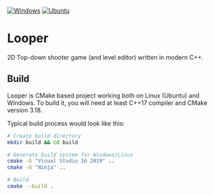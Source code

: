 [![Windows](https://github.com/JacobDomagala/Looper/actions/workflows/windows.yml/badge.svg)](https://github.com/JacobDomagala/Looper/actions/workflows/windows.yml?query=branch%3Amaster)
[![Ubuntu](https://github.com/JacobDomagala/Looper/actions/workflows/ubuntu.yml/badge.svg)](https://github.com/JacobDomagala/Looper/actions/workflows/ubuntu.yml?query=branch%3Amaster)

# Looper
2D Top-down shooter game (and level editor) written in modern C++.

## Build

Looper is CMake based project working both on Linux (Ubuntu) and Windows. To build it, you will need at least C++17 compiler and CMake version 3.18. </br>

Typical build process would look like this:
```bash
# Create build directory
mkdir build && cd build

# Generate build system for Windows/Linux
cmake -G "Visual Studio 16 2019" ..
cmake -G "Ninja" ..

# Build
cmake --build .
```
